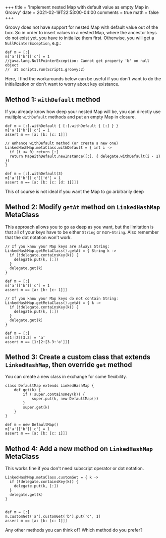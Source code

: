 +++
title = 'Implement nested Map with default value as empty Map in Groovy'
date = 2021-02-19T22:53:00-04:00
comments = true
math = false
+++

Groovy does not have support for nested Map with default value out of the box. So in order to insert values in a nested Map, where the ancestor keys do not exist yet, you have to initialize them first. Otherwise, you will get a `NullPointerException`, e.g.:

```
def m = [:]
m['a']['b']['c'] = 1
//java.lang.NullPointerException: Cannot get property 'b' on null object
//  at Script1.run(Script1.groovy:2)
```

Here, I find the workarounds below can be useful if you don't want to do the initialization or don't want to worry about key existance.

## Method 1: `withDefault` method
If you already know how deep your nested Map will be, you can directly use multiple `withDefault` methods and put an empty Map in closure.

```
def m = [:].withDefault { [:].withDefault { [:] } }
m['a']['b']['c'] = 1
​assert m == [a: [b: [c: 1]]]

// enhance withDefault method (or create a new one)
LinkedHashMap.metaClass.withDefault = { int i ->
  if (i <= 0) return [:]
  return MapWithDefault.newInstance([:], { delegate.withDefault(i - 1) })
}

def m = [:].withDefault(3)
m['a']['b']['c']['d'] = 1
assert m == [a: [b: [c: [d: 1]]]]
```

This of course is not ideal if you want the Map to go arbitrarily deep

## Method 2: Modify `getAt` method on `LinkedHashMap` MetaClass
This approach allows you to go as deep as you want, but the limitation is that all of your keys have to be either `String` or non-`String`. Also remember that the dot notation won't work.

```
// If you know your Map keys are always String:
LinkedHashMap.getMetaClass().getAt = { String k ->
  if (!delegate.containsKey(k)) {
    delegate.put(k, [:])
  }
  delegate.get(k)
}

def m = [:]
m['a']['b']['c'] = 1
assert m == [a: [b: [c: 1]]]

// If you know your Map keys do not contain String:
LinkedHashMap.getMetaClass().getAt = { k ->
  if (!delegate.containsKey(k)) {
    delegate.put(k, [:])
  }
  delegate.get(k)
}

def m = [:]
m[1][2][3.3] = 'a'
assert m == [1:[2:[3.3:'a']]]
```

## Method 3: Create a custom class that extends `LinkedHashMap`, then override `get` method
You can create a new class in exchange for some flexibility.
```
class DefaultMap extends LinkedHashMap {
    def get(k) {
        if (!super.containsKey(k)) {
            super.put(k, new DefaultMap())
        }
        super.get(k)
    }
}

def m = new DefaultMap()
m['a']['b']['c'] = 1
assert m == [a: [b: [c: 1]]]
```

## Method 4: Add a new method on `LinkedHashMap` MetaClass
This works fine if you don't need subscript operator or dot notation.
```
LinkedHashMap.metaClass.customGet = { k ->
  if (!delegate.containsKey(k)) {
    delegate.put(k, [:])
  }
  delegate.get(k)
}


def m = [:]
m.customGet('a').customGet('b').put('c', 1)
assert m == [a: [b: [c: 1]]]
```

Any other methods you can think of? Which method do you prefer?
